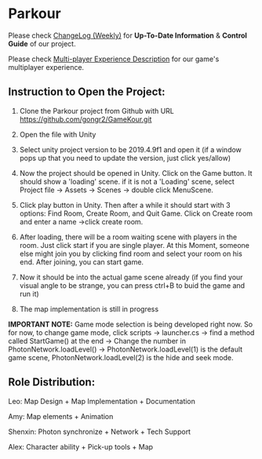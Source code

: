 # Parkour
Please check [ChangeLog (Weekly)](https://github.com/Vanderbilt-VR-2020/Parkour/blob/main/ChangeLog%20(Weekly).md) for **Up-To-Date Information** & **Control Guide** of our project.

Please check [Multi-player Experience Description](https://github.com/Vanderbilt-VR-2020/Parkour/blob/main/Multi-player%20Experience%20Description.md) for our game's multiplayer experience.

## Instruction to Open the Project:
1. Clone the Parkour project from Github with URL https://github.com/gongr2/GameKour.git

1. Open the file with Unity

1. Select unity project version to be 2019.4.9f1 and open it (if a window pops up that you need to update the version, just click yes/allow)

1. Now the project should be opened in Unity. Click on the Game button. It should show a 'loading' scene.
   if it is not a 'Loading' scene, select Project file -> Assets -> Scenes -> double click MenuScene.
   
1. Click play button in Unity. Then after a while it should start with 3 options: Find Room, Create Room, and Quit Game.
   Click on Create room and enter a name ->click create room. 
   
1. After loading, there will be a room waiting scene with players in the room. Just click start if you are single player. At this
   Moment, someone else might join you by clicking find room and select your room on his end. After joining, you can start game.
   
1. Now it should be into the actual game scene already (if you find your visual angle to be strange, you can press ctrl+B to buid the game and run it)

1. The map implementation is still in progress

**IMPORTANT NOTE:** Game mode selection is being developed right now. So for now, to change game mode, click scripts -> launcher.cs -> find a method called StartGame() at the end -> Change the number in PhotonNetwork.loadLevel() -> PhotonNetwork.loadLevel(1) is the default game scene, PhotonNetwork.loadLevel(2) is the hide and seek mode.

## Role Distribution:
Leo: Map Design + Map Implementation + Documentation

Amy: Map elements + Animation

Shenxin: Photon synchronize + Network + Tech Support

Alex: Character ability + Pick-up tools + Map
